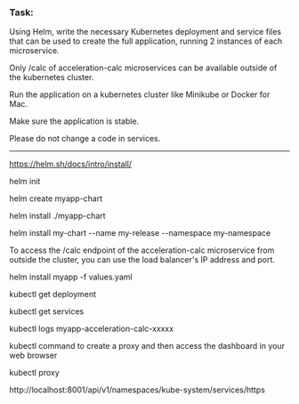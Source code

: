 ### Task:

Using Helm, write the necessary Kubernetes deployment and service files that can be used to create the full application, running 2 instances of each microservice.

Only /calc of acceleration-calc microservices can be available outside of the kubernetes cluster.

Run the application on a kubernetes cluster like Minikube or Docker for Mac.

Make sure the application is stable.

Please do not change a code in services.



-----------------------------------------------------------------------------------

https://helm.sh/docs/intro/install/


helm init

helm create myapp-chart

helm install ./myapp-chart

helm install my-chart --name my-release --namespace my-namespace



To access the /calc endpoint of the acceleration-calc microservice from outside the cluster, you can use the load balancer's IP address and port.

helm install myapp -f values.yaml

kubectl get deployment

kubectl get services

kubectl logs myapp-acceleration-calc-xxxxx

kubectl command to create a proxy and then access the dashboard in your web browser

kubectl proxy

http://localhost:8001/api/v1/namespaces/kube-system/services/https
